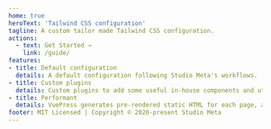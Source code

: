```yaml
---
home: true
heroText: 'Tailwind CSS configuration'
tagline: A custom tailor made Tailwind CSS configuration.
actions:
  - text: Get Started →
    link: /guide/
features:
- title: Default configuration
  details: A default configuration following Studio Meta's workflows.
- title: Custom plugins
  details: Custom plugins to add some useful in-house components and utilities.
- title: Performant
  details: VuePress generates pre-rendered static HTML for each page, and runs as an SPA once a page is loaded.
footer: MIT Licensed | Copyright © 2020-present Studio Meta
---
```

